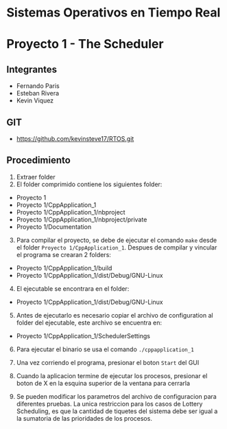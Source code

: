 # Sistemas Operativos en Tiempo Real
# Proyecto 1 - The Scheduler

## Integrantes
- Fernando Paris
- Esteban Rivera
- Kevin Viquez

## GIT
- https://github.com/kevinsteve17/RTOS.git

## Procedimiento
1. Extraer folder
2. El folder comprimido contiene los siguientes folder:

- Proyecto 1
- Proyecto 1/CppApplication_1
- Proyecto 1/CppApplication_1/nbproject
- Proyecto 1/CppApplication_1/nbproject/private
- Proyecto 1/Documentation

3. Para compilar el proyecto, se debe de ejecutar el comando `make` desde el folder `Proyecto 1/CppApplication_1`. Despues de compilar y vincular el programa se crearan 2 folders:

- Proyecto 1/CppApplication_1/build
- Proyecto 1/CppApplication_1/dist/Debug/GNU-Linux

4. El ejecutable se encontrara en el folder:
- Proyecto 1/CppApplication_1/dist/Debug/GNU-Linux

5. Antes de ejecutarlo es necesario copiar el archivo de configuration al folder del ejecutable, este archivo se encuentra en:
- Proyecto 1/CppApplication_1/SchedulerSettings

6. Para ejecutar el binario se usa el comando `./cppapplication_1`

7. Una vez corriendo el programa, presionar el boton `Start` del GUI

8. Cuando la aplicacion termine de ejecutar los procesos, presionar el boton de X en la esquina superior de la ventana para cerrarla

9. Se pueden modificar los parametros del archivo de configuracion para diferentes pruebas. La unica restriccion para los casos de Lottery Scheduling, es que la cantidad de tiquetes del sistema debe ser igual a la sumatoria de las prioridades de los procesos.
